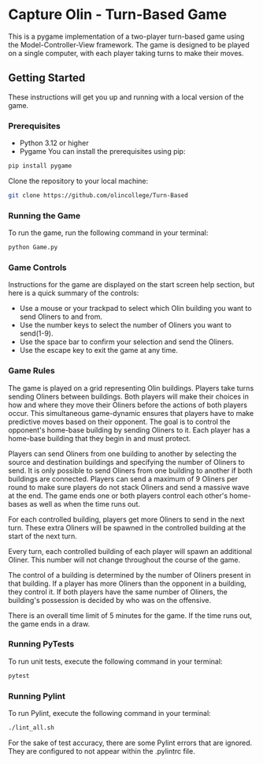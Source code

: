 # Capture Olin - Turn-Based Game

This is a pygame implementation of a two-player turn-based game using the Model-Controller-View framework. The game is designed to be played on a single computer, with each player taking turns to make their moves.

## Getting Started

These instructions will get you up and running with a local version of the game.

### Prerequisites

* Python 3.12 or higher
* Pygame
You can install the prerequisites using pip:

```bash
pip install pygame
```
Clone the repository to your local machine:

```bash
git clone https://github.com/olincollege/Turn-Based
```

### Running the Game

To run the game, run the following command in your terminal:

```bash
python Game.py
```
### Game Controls

Instructions for the game are displayed on the start screen help section, but here is a quick summary of the controls:
* Use a mouse or your trackpad to select which Olin building you want to send Oliners to and from.
* Use the number keys to select the number of Oliners you want to send(1-9).
* Use the space bar to confirm your selection and send the Oliners.
* Use the escape key to exit the game at any time.

### Game Rules

The game is played on a grid representing Olin buildings. Players take turns sending Oliners between buildings. Both players will make their choices in how and where they move their Oliners before the actions of both players occur. This simultaneous game-dynamic ensures that players have to make predictive moves based on their opponent. The goal is to control the opponent's home-base building by sending Oliners to it. Each player has a home-base building that they begin in and must protect.

Players can send Oliners from one building to another by selecting the source and destination buildings and specifying the number of Oliners to send. It is only possible to send Oliners from one building to another if both buildings are connected. Players can send a maximum of 9 Oliners per round to make sure players do not stack Oliners and send a massive wave at the end. The game ends one or both players control each other's home-bases as well as when the time runs out.

For each controlled building, players get more Oliners to send in the next turn. These extra Oliners will be spawned in the controlled building at the start of the next turn.

Every turn, each controlled building of each player will spawn an additional Oliner. This number will not change throughout the course of the game.

The control of a building is determined by the number of Oliners present in that building. If a player has more Oliners than the opponent in a building, they control it. If both players have the same number of Oliners, the building's possession is decided by who was on the offensive.

There is an overall time limit of 5 minutes for the game. If the time runs out, the game ends in a draw.

### Running PyTests

To run unit tests, execute the following command in your terminal:

```bash
pytest
```

### Running Pylint
To run Pylint, execute the following command in your terminal:

```bash
./lint_all.sh
```

For the sake of test accuracy, there are some Pylint errors that are ignored. They are configured to not appear within the .pylintrc file.